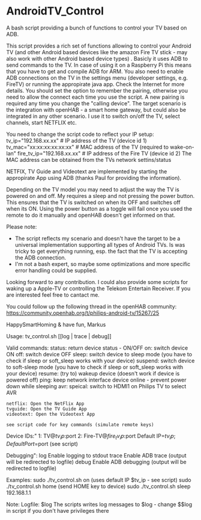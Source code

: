 # AndroidTV_Control
A bash script providing a bunch of functions to control your TV based on ADB.

This script provides a rich set of functions allowing to control your Android TV (and other Android based devices like the amazon Fire TV stick - may also work with other Android based device types) .
Basicly it uses ADB to send commands to the TV. In case of using it on a Raspberry Pi this means that you have to get and compile ADB for ARM. You also need to enable ADB connections on the TV in the settings menu (developer settings, e.g. FireTV) or running the appropirate java app. Check the Internet for more details. You should set the option to remember the pairing, otherwise you need to allow the connect each time you use the script. A new pairing is required any time you change the "calling device".
The target scenario is the integration with openHAB - a smart home gateway, but could also be integrated in any other scenario. I use it to switch on/off the TV, select channels, start NETFLIX etc.

You need to change the script code to reflect your IP setup:
tv_ip="192.168.xx.xx"       # IP address of the TV (device id 1)
tv_mac="xx:xx:xx:xx:xx:xx"  # MAC address of the TV (required to wake-on-lan"
fire_tv_ip="192.168.xx.xx"  # IP address of the Fire TV (device id 2)
The MAC address can be obtained from the TVs network settins/status

NETFIX, TV Guide and Videotext are implemented by starting the appropirate App using ADB (thanks Paul for providing the information).

Depending on the TV model you may need to adjust the way the TV is powered on and off. My requires a sleep and not pressing the power button. This ensures that the TV is switched on when its OFF and switches off when its ON. Using the power button as a toggle will fail once you used the remote to do it manually and openHAB doesn't get informed on that.

Please note:
- The script reflects my scenario and doesn't have the target to be a universal implementation supporting all types of Android TVs. Is was tricky to get everything running, esp. the fact that the TV is accepting the ADB connection.
- I'm not a bash expert, so maybe some optimizations and more specific error handling could be supplied.

Looking forward to any contribution. I could also provide some scripts for waking up a Apple-TV or controlling the Telekom Entertain Receiver. If you are interested feel free to cantact me.

You could follow up the following thread in the openHAB community:
https://community.openhab.org/t/philips-android-tv/15267/25

HappySmartHoming & have fun,
Markus


Usage: tv_control.sh <command> [<device id>[log | trace | debug]]

Valid commands:
	status:  return device status - ON/OFF
	on:      switch device ON
	off:     switch device OFF
	sleep:   switch device to sleep mode (you have to check if sleep or soft_sleep works with your device)
	suspend: switch device to soft-sleep mode (you have to check if sleep or soft_sleep works with your device)
	resume:  (try to) wakeup device (doesn't work if device is powered off)
	ping:    keep network interface device online - prevent power down while sleeping
	avr:     speical: switch to HDMI1 on Philips TV to select AVR

	netflix: Open the NetFlix App
	tvguide: Open the TV Guide App
	videotext: Open the Videotext App

	see script code for key commands (simulate remote keys)

Device IDs:"
	1: TV@$tv_ip:$port
	2: Fire-TV@$fire_tv_ip:$port
Default IP=$tv_ip; Default Port=$port (see script)

Debugging":
log      Enable logging to stdout
trace    Enable ADB trace (output will be redirected to logfile)
debug    Enable ADB debugging (output will be redirected to logfile)

Examples:
sudo ./tv_control.sh on (uses default IP $tv_ip - see script)
sudo ./tv_control.sh home (send HOME key to device)
sudo ./tv_control.sh sleep 192.168.1.1

Note:
Logfile: $log
The scripts writes log messages to $log - change $$log in script if you don't have privileges there

